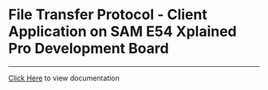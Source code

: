 # File Transfer Protocol - Client Application on SAM E54 Xplained Pro Development Board

-----

[Click Here](https://onlinedocs.microchip.com/v2/keyword-lookup?keyword=SAM_E54_XPRO_FTP_CLIENT&redirect=true) to view documentation
